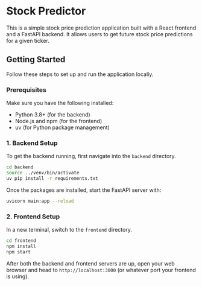 # Stock Predictor

This is a simple stock price prediction application built with a React frontend and a FastAPI backend. It allows users to get future stock price predictions for a given ticker.

## Getting Started

Follow these steps to set up and run the application locally.

### Prerequisites

Make sure you have the following installed:

*   Python 3.8+ (for the backend)
*   Node.js and npm (for the frontend)
*   uv (for Python package management)

### 1. Backend Setup

To get the backend running, first navigate into the `backend` directory.

```bash
cd backend
source ../venv/bin/activate
uv pip install -r requirements.txt
```

Once the packages are installed, start the FastAPI server with:

```bash
uvicorn main:app --reload
```

### 2. Frontend Setup

In a new terminal, switch to the `frontend` directory.

```bash
cd frontend
npm install
npm start
```

After both the backend and frontend servers are up, open your web browser and head to `http://localhost:3000` (or whatever port your frontend is using).

